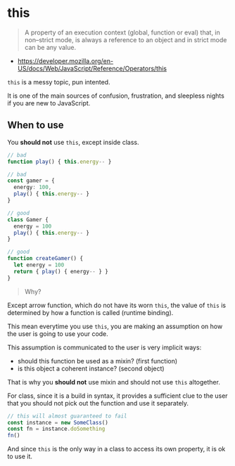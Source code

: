 # this

> A property of an execution context (global, function or eval) that, in non–strict mode, is always a reference to an object and in strict mode can be any value.

- <https://developer.mozilla.org/en-US/docs/Web/JavaScript/Reference/Operators/this>

`this` is a messy topic, pun intented.

It is one of the main sources of confusion, frustration, and sleepless nights if you are new to JavaScript.

## When to use

You **should not** use `this`, except inside class.

```ts
// bad
function play() { this.energy-- }

// bad
const gamer = {
  energy: 100,
  play() { this.energy-- }
}

// good
class Gamer {
  energy = 100
  play() { this.energy-- }
}

// good
function createGamer() {
  let energy = 100
  return { play() { energy-- } }
}
```

> Why?

Except arrow function, which do not have its worn `this`,
the value of `this` is determined by how a function is called (runtime binding).

This mean everytime you use `this`,
you are making an assumption on how the user is going to use your code.

This assumption is communicated to the user is very implicit ways:

- should this function be used as a mixin? (first function)
- is this object a coherent instance? (second object)

That is why you **should not** use mixin and should not use `this` altogether.

For class, since it is a build in syntax,
it provides a sufficient clue to the user that you should not pick out the function and use it separately.

```ts
// this will almost guaranteed to fail
const instance = new SomeClass()
const fn = instance.doSomething
fn()
```

And since `this` is the only way in a class to access its own property,
it is ok to use it.
